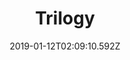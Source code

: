 ---
title: Trilogy
artist: The Weeknd
date: 2019-01-12T02:09:10.592Z
cover: 8386fd594c42ffe29b24159714f9da0b.jpg
styles:
  - Electronic
links:
  spotify: https://play.spotify.com/album/5EbpxRwbbpCJUepbqVTZ1U
  youtube: https://music.youtube.com/playlist?list=OLAK5uy_n605tdRYQ63n073eyZnElBgBVTMtHK6nI
  applemusic: https://itunes.apple.com/us/album/trilogy/571371388?uo=4
  soundcloud: ""
  bandcamp: ""
  googleplay: https://play.google.com/music/m/B4vjm4zf7xhdbcvbqu6siu22lte?signup_if_needed=1
  deezer: https://www.deezer.com/album/6086515
---